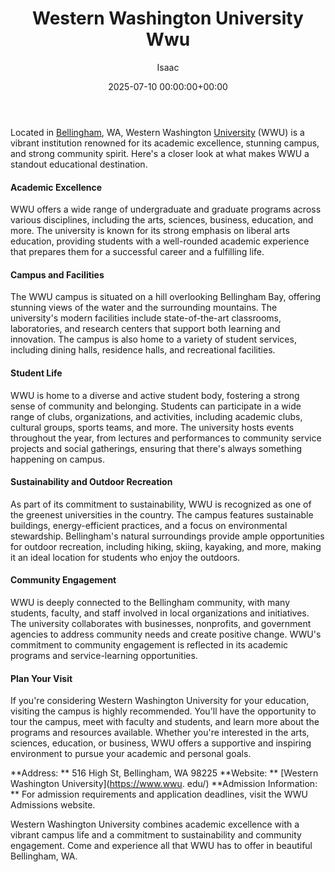 ﻿---
title: Western Washington University Wwu
description: Located in Bellingham, WA, Western Washington University WWU is a vibrant institution renowned for its academic excellence, stunning campus, and strong...
slug: /western-washington-university-wwu/
date: 2025-07-10 00:00:00+00:00
lastmod: 2025-07-10 00:00:00+03:00
author: Isaac
categories:
- Bellingham
- Guide
tags:
- bellingham
- washington
- university
layout: post
---

Located in [Bellingham](https://pestpolicy.com/rodent-control-in-bellingham/), WA, Western Washington [University](https://pestpolicy.com/university-of-oregon/) (WWU) is a vibrant institution renowned for its academic excellence, stunning campus, and strong community spirit. Here's a closer look at what makes WWU a standout educational destination.

####  Academic Excellence

WWU offers a wide range of undergraduate and graduate programs across various disciplines, including the arts, sciences, business, education, and more. The university is known for its strong emphasis on liberal arts education, providing students with a well-rounded academic experience that prepares them for a successful career and a fulfilling life.

####  Campus and Facilities

The WWU campus is situated on a hill overlooking Bellingham Bay, offering stunning views of the water and the surrounding mountains. The university's modern facilities include state-of-the-art classrooms, laboratories, and research centers that support both learning and innovation. The campus is also home to a variety of student services, including dining halls, residence halls, and recreational facilities.

####  Student Life

WWU is home to a diverse and active student body, fostering a strong sense of community and belonging. Students can participate in a wide range of clubs, organizations, and activities, including academic clubs, cultural groups, sports teams, and more. The university hosts events throughout the year, from lectures and performances to community service projects and social gatherings, ensuring that there's always something happening on campus.

####  Sustainability and Outdoor Recreation

As part of its commitment to sustainability, WWU is recognized as one of the greenest universities in the country. The campus features sustainable buildings, energy-efficient practices, and a focus on environmental stewardship. Bellingham's natural surroundings provide ample opportunities for outdoor recreation, including hiking, skiing, kayaking, and more, making it an ideal location for students who enjoy the outdoors.

####  Community Engagement

WWU is deeply connected to the Bellingham community, with many students, faculty, and staff involved in local organizations and initiatives. The university collaborates with businesses, nonprofits, and government agencies to address community needs and create positive change. WWU's commitment to community engagement is reflected in its academic programs and service-learning opportunities.

####  Plan Your Visit

If you're considering Western Washington University for your education, visiting the campus is highly recommended. You'll have the opportunity to tour the campus, meet with faculty and students, and learn more about the programs and resources available. Whether you're interested in the arts, sciences, education, or business, WWU offers a supportive and inspiring environment to pursue your academic and personal goals.

**Address: ** 516 High St, Bellingham, WA 98225 **Website: ** [Western Washington University](https://www.wwu. edu/) **Admission Information: ** For admission requirements and application deadlines, visit the WWU Admissions website.

Western Washington University combines academic excellence with a vibrant campus life and a commitment to sustainability and community engagement. Come and experience all that WWU has to offer in beautiful Bellingham, WA.

